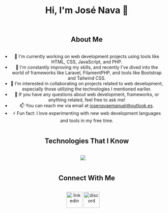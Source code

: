 <div id="user-content-toc">
  <ul align="center">
    <summary><h1 style="display: inline-block">Hi, I'm José Nava 👋</h1></summary>
  </ul>
</div>

<div id="user-content-toc">
  <ul align="center">
    <summary><h2 style="display: inline-block">About Me</h2></summary>
  </ul>
</div>

<div id="user-content-toc">
 <ul align="center">
      <li>🔭 I'm currently working on web development projects using tools like HTML, CSS, JavaScript, and PHP.</li>
      <li>🌱 I'm constantly improving my skills, and recently I've dived into the world of frameworks like Laravel, FilamentPHP, and tools like Bootstrap and Tailwind CSS.</li>
      <li>👯 I'm interested in collaborating on projects related to web development, especially those utilizing the technologies I mentioned earlier.</li>
      <li>💬 If you have any questions about web development, frameworks, or anything related, feel free to ask me!</li>
      <li>📫 You can reach me via email at <a href="mailto:josenavaemanuel@outlook.es">josenavaemanuel@outlook.es</a>.</li>
      <li>⚡ Fun fact: I love experimenting with new web development languages and tools in my free time.</li>
  </ul>
</div>

<div id="user-content-toc">
  <ul align="center">
    <summary><h2 style="display: inline-block">Technologies That I Know</h2></summary>
  </ul>
</div>

<p align="center">
  <a href="https://skillicons.dev">
    <img src="https://skillicons.dev/icons?i=git,github,html,css,js,ts,php,laravel,bootstrap,tailwind,nodejs,mysql,postgres,java,py,postman,react,next,gitlab,c#" />
  </a>
</p>

<div id="user-content-toc">
  <ul align="center">
    <summary><h2 style="display: inline-block">Connect With Me</h2></summary>
  </ul>
</div>

<p align="center">
<a href="https://www.linkedin.com/in/jose-nava-b2ab20287/" target="blank"><img align="center" src="https://user-images.githubusercontent.com/88904952/234979284-68c11d7f-1acc-4f0c-ac78-044e1037d7b0.png" alt="linkedin" height="50" width="50" /></a>
<a href="https://discordapp.com/users/jose.nn" target="blank"><img align="center" src="https://user-images.githubusercontent.com/88904952/234982627-019fd336-6248-453c-9b05-97c13fd1d207.png" alt="discord" height="50" width="50" /></a>
</p>
